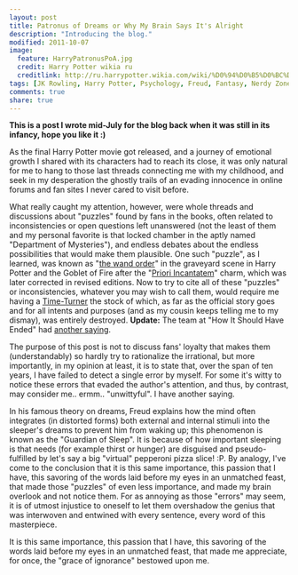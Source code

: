 ```yaml
---
layout: post
title: Patronus of Dreams or Why My Brain Says It's Alright
description: "Introducing the blog."
modified: 2011-10-07
image:
  feature: HarryPatronusPoA.jpg
  credit: Harry Potter wikia ru
  creditlink: http://ru.harrypotter.wikia.com/wiki/%D0%94%D0%B5%D0%BC%D0%B5%D0%BD%D1%82%D0%BE%D1%80
tags: [JK Rowling, Harry Potter, Psychology, Freud, Fantasy, Nerdy Zone]
comments: true
share: true
---
```


**This is a post I wrote mid-July for the blog back when it was still in its infancy, hope you like it :)**

As the final Harry Potter movie got released, and a journey of emotional growth I shared with its  characters had to reach its close, it was only natural for me to hang to those last threads connecting me with my childhood, and seek in my desperation the ghostly trails of an evading innocence in online forums and fan sites I never cared to visit before.

What really caught my attention, however, were whole threads and discussions about "puzzles" found by fans in the books, often related to inconsistencies or open questions left unanswered (not the least of them and my personal favorite is that locked chamber in the aptly named "Department of Mysteries"), and endless debates about the endless possibilities that would make them plausible. One such "puzzle", as I learned, was known as "[the wand order](http://www.hp-lexicon.org/about/exp-wandorder.html "The wand order")" in the graveyard scene in Harry Potter and the Goblet of Fire after the "[Priori Incantatem](http://en.wikipedia.org/wiki/Magic_in_Harry_Potter#Priori_Incantatem "Priori Incantatem")" charm, which was later corrected in revised editions. Now to try to cite all of these "puzzles" or inconsistencies, whatever you may wish to call them, would require me having a [Time-Turner](http://en.wikipedia.org/wiki/Magical_objects_in_Harry_Potter#Time-Turners "Time Turner") the stock of which, as far as the official story goes and for all intents and purposes (and as my cousin keeps telling me to my dismay), was entirely destroyed. **Update:** The team at "How It Should Have Ended" had [another saying](http://www.youtube.com/watch?v=YsYWT5Q_R_w&noredirect=1 "How it should have ended").

The purpose of this post is not to discuss fans' loyalty that makes them (understandably) so hardly try to rationalize the irrational, but more importantly, in my opinion at least, it is to state that, over the span of ten years, I have failed to detect a single error by myself. For some it's witty to notice these errors that evaded the author's attention, and thus, by contrast, may consider me.. ermm.. "unwittyful". I have another saying.

In his famous theory on dreams, Freud explains how the mind often integrates (in distorted forms) both external and internal stimuli into the sleeper's dreams to prevent him from waking up; this phenomenon is known as the "Guardian of Sleep". It is because of how important sleeping is that needs (for example thirst or hunger) are disguised and pseudo-fulfilled by let's say a big "virtual" pepperoni pizza slice! :P. By analogy, I've come to the conclusion that it is this same importance, this passion that I have, this savoring of the words laid before my eyes in an unmatched feast, that made those "puzzles" of even less importance, and made my brain overlook and not notice them. For as annoying as those "errors" may seem, it is of utmost injustice to oneself to let them overshadow the genius that was interwoven and entwined with every sentence, every word of this masterpiece.

It is this same importance, this passion that I have, this savoring of the words laid before my eyes in an unmatched feast, that made me appreciate, for once, the "grace of ignorance" bestowed upon me.